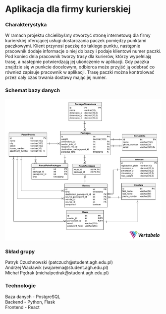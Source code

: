 <h1>Aplikacja dla firmy kurierskiej  <br /> </h1>

<h3>Charakterystyka</h3>
W ramach projektu chcielibyśmy stworzyć stronę internetową dla firmy kurierskiej oferującej usługi dostarczania paczek pomiędzy punktami paczkowymi. Klient przynosi paczkę do takiego punktu, następnie pracownik dodaje informacje o niej do bazy i podaje klientowi numer paczki. Pod koniec dnia pracownik tworzy trasy dla kurierów, którzy wypełniają trasę, a następnie potwierdzają jej ukończenie w aplikacji. Gdy paczka znajdzie się w punkcie docelowym, odbiorca może przyjść ją odebrać co również zapisuje pracownik w aplikacji. Trasę paczki można kontrolować przez cały czas trwania dostawy mając jej numer.
<h3>Schemat bazy danych</h3>

<img src="schemat.png" alt="Schemat">

<h3>Skład grupy<br /> </h3>
Patryk Czuchnowski (patczuch@student.agh.edu.pl) <br />
Andrzej Wacławik (wajarema@student.agh.edu.pl) <br />
Michał Pędrak (michalpedrak@student.agh.edu.pl) <br />

<h3>Technologie<br /> </h3>
Baza danych - PostgreSQL <br />
Backend - Python, Flask  <br />
Frontend - React

